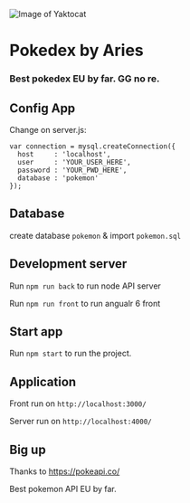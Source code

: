 ![Image of Yaktocat](http://static.tumblr.com/5fccf1154ecada6cbc7738d5fb926b92/3hrlguc/icdn2p0i1/tumblr_static_banner.png)

# Pokedex by Aries
### Best pokedex EU by far. GG no re.


## Config App

Change on server.js: 

```
var connection = mysql.createConnection({
  host     : 'localhost',
  user     : 'YOUR_USER_HERE',
  password : 'YOUR_PWD_HERE',
  database : 'pokemon'
});
```

## Database

create database `pokemon` & import `pokemon.sql` 

## Development server

Run `npm run back`  to run node API server

Run `npm run front` to run angualr 6 front 

## Start app

Run `npm start` to run the project.

## Application

Front  run on `http://localhost:3000/`

Server run on `http://localhost:4000/`

## Big up

Thanks to https://pokeapi.co/ 

Best pokemon API EU by far.




